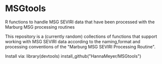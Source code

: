 # MSGtools
R functions to handle MSG SEVIRI data that have been processed with the Marburg MSG processing routines 

This repository is a (currently random) collections of functions that support working with MSG SEVIRI data according to the naming,format and processing conventions of the "Marburg MSG SEVIRI Processing Routine".

Install via:
library(devtools)
install_github("HannaMeyer/MSGtools")
